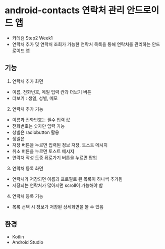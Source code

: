 # android-contacts 연락처 관리 안드로이드 앱
- 카테캠 Step2 Week1
- 연락처 추가 및 연락처 조회가 가능한 연락처 목록을 통해 연락처를 관리하는 안드로이드 앱

## 기능
1. 연락처 추가 화면
- 이름, 전화번호, 메일 입력 칸과 더보기 버튼
- 더보기 : 생일, 성별, 메모

2. 연락처 추가 기능
- 이름과 전화번호는 필수 입력 값
- 전화번호는 숫자만 입력 가능
- 성별은 radiobutton 활용
- 생일은
- 저장 버튼을 누르면 입력된 정보 저장, 토스트 메시지
- 취소 버튼을 누르면 토스트 메시지
- 연락처 작성 도중 뒤로가기 버튼을 누르면 팝업

3. 연락처 등록 화면
- 연락처가 저장되면 이름과 프로필로 된 목록이 하나씩 추가됨
- 저장되는 연락처가 많아지면 scroll이 가능해야 함

4. 연락처 등록 기능
- 목록 선택 시 정보가 저장된 상세화면을 볼 수 있음

## 환경
- Kotlin
- Android Studio